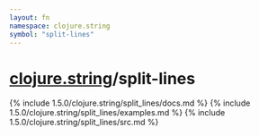 ```yaml
---
layout: fn
namespace: clojure.string
symbol: "split-lines"
---
```


# [clojure.string](../)/split-lines

{% include 1.5.0/clojure.string/split_lines/docs.md %}
{% include 1.5.0/clojure.string/split_lines/examples.md %}
{% include 1.5.0/clojure.string/split_lines/src.md %}

